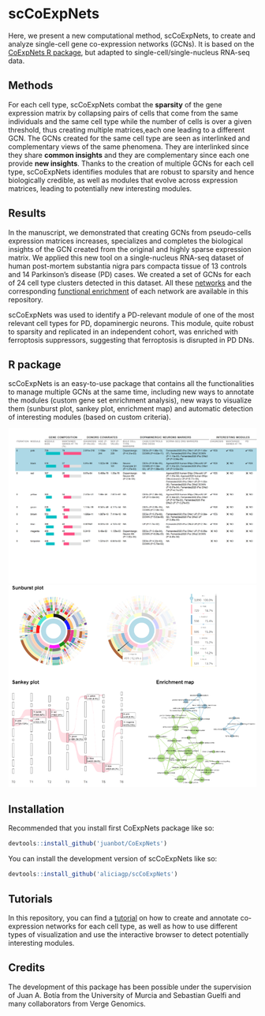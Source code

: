 
# scCoExpNets

Here, we present a new computational method, scCoExpNets, to create and analyze single-cell gene co-expression networks (GCNs). It is based on the [CoExpNets R package](https://github.com/juanbot/CoExpNets), but adapted to single-cell/single-nucleus RNA-seq data. 

## Methods
For each cell type, scCoExpNets combat the **sparsity** of the gene expression matrix by collapsing pairs of cells that come from the same individuals and the same cell type while the number of cells is over a given threshold, thus creating multiple matrices,each one leading to a different GCN. The GCNs created for the same cell type are seen as interlinked and complementary views of the same phenomena. They are interlinked since they share **common insights** and they are complementary since each one provide **new insights**. Thanks to the creation of multiple GCNs for each cell type, scCoExpNets identifies modules that are robust to sparsity and hence biologically credible, as well as modules that evolve across expression matrices, leading to potentially new interesting modules. 

## Results 
In the manuscript, we demonstrated that creating GCNs from pseudo-cells expression matrices increases, specializes and completes the biological insights of the GCN created from the original and highly sparse expression matrix. We applied this new tool on a single-nucleus RNA-seq dataset of human post-mortem substantia nigra pars compacta tissue of 13 controls and 14 Parkinson’s disease (PD) cases. We created a set of GCNs for each of 24 cell type clusters detected in this dataset. All these [networks](https://github.com/aliciagp/scCoExpNets/tree/master/inst/data/networks) and the corresponding [functional enrichment](https://github.com/aliciagp/scCoExpNets/tree/master/inst/data/enrichment) of each network are available in this repository.

scCoExpNets was used to identify a PD-relevant module of one of the most relevant cell types for PD, dopaminergic neurons. This module, quite robust to sparsity and replicated in an independent cohort, was enriched with ferroptosis suppressors, suggesting that ferroptosis is disrupted in PD DNs.

## R package
scCoExpNets is an easy-to-use package that contains all the functionalities to manage multiple GCNs at the same time, including new ways to annotate the modules (custom gene set enrichment analysis), new ways to visualize them (sunburst plot, sankey plot, enrichment map) and automatic detection of interesting modules (based on custom criteria). 

<img src="./figures/interactive_browser.png" alt="drawing" width="600"/>

<img src="./figures/visualization.png" alt="drawing" width="600"/>


## Installation
Recommended that you install first CoExpNets package like so:

``` r
devtools::install_github('juanbot/CoExpNets')
```

You can install the development version of scCoExpNets like so:

``` r
devtools::install_github('aliciagp/scCoExpNets')
```

## Tutorials
In this repository, you can find a 
[tutorial](https://github.com/aliciagp/scCoExpNets/blob/master/inst/code/tutorial/how_to_use_scCoExpNets.md) on how to create and annotate co-expression networks for each cell type, as well as how to use different types of visualization and use the interactive browser to detect potentially interesting modules.


## Credits

The development of this package has been possible under the supervision of Juan A. Botía from the University of Murcia and Sebastian Guelfi and many collaborators from Verge Genomics.



